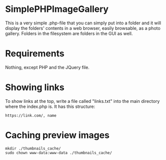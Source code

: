 # SimplePHPImageGallery
This is a very simple .php-file that you can simply put into a folder and it will display the folders' contents in a web browser, easily browsable, as a photo gallery. Folders in the filesystem are folders in the GUI as well.

# Requirements

Nothing, except PHP and the JQuery file.

# Showing links

To show links at the top, write a file called "links.txt" into the main directory where the index.php is. It has this structure:

```
https://link.com/, name
```

# Caching preview images

```console
mkdir ./thumbnails_cache/
sudo chown www-data:www-data ./thumbnails_cache/
```

